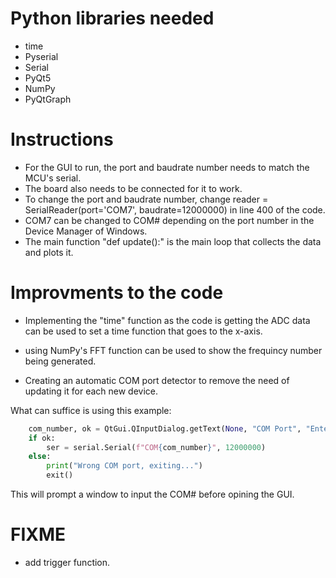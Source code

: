 # Python libraries needed
- time
- Pyserial
- Serial
- PyQt5
- NumPy
- PyQtGraph
# Instructions

- For the GUI to run, the port and baudrate number needs to match the MCU's serial. 
- The board also needs to be connected for it to work.
- To change the port and baudrate number, change reader = SerialReader(port='COM7', baudrate=12000000) in line 400 of the code.
- COM7 can be changed to COM# depending on the port number in the Device Manager of Windows.
- The main function "def update():" is the main loop that collects the data and plots it.

# Improvments to the code

- Implementing the "time" function as the code is getting the ADC data can be used to set a time function that goes to the x-axis.

- using NumPy's FFT function can be used to show the frequincy number being generated.

- Creating an automatic COM port detector to remove the need of updating it for each new device.

What can suffice is using this example:
```python
	com_number, ok = QtGui.QInputDialog.getText(None, "COM Port", "Enter COM#:")
	if ok:
		ser = serial.Serial(f"COM{com_number}", 12000000)
	else:
		print("Wrong COM port, exiting...")
		exit()
```
This  will prompt a window to input the COM# before opining the GUI.

# FIXME
- add trigger function.
